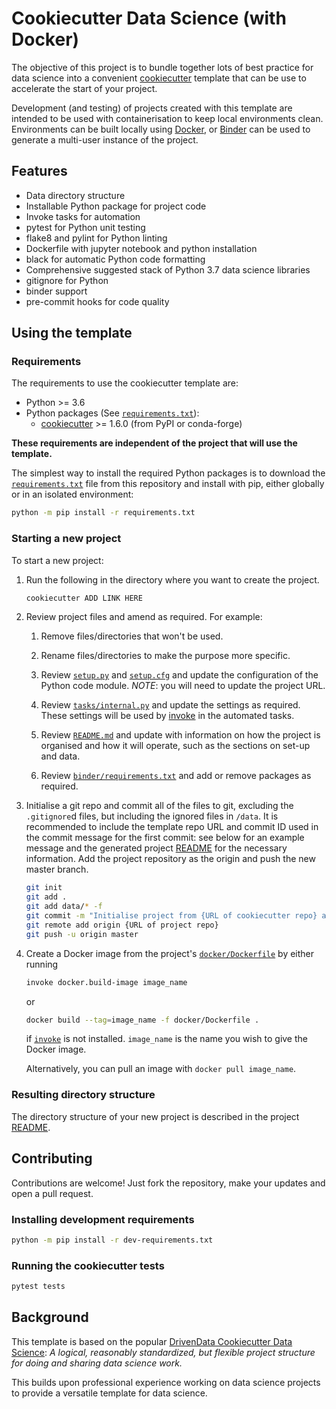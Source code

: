 # Cookiecutter Data Science (with Docker)

The objective of this project is
to bundle together lots of best practice for data science
into a convenient [cookiecutter][cookiecutter] template
that can be use to accelerate the start of your project.

Development (and testing) of projects created with this template are intended to be used with containerisation to keep
local environments clean. Environments can be built locally using [Docker][docker], or [Binder][binder] can be used to generate a multi-user instance of the project.

## Features

- Data directory structure
- Installable Python package for project code
- Invoke tasks for automation
- pytest for Python unit testing
- flake8 and pylint for Python linting
- Dockerfile with jupyter notebook and python installation
- black for automatic Python code formatting
- Comprehensive suggested stack of Python 3.7 data science libraries
- gitignore for Python
- binder support
- pre-commit hooks for code quality

## Using the template

### Requirements

The requirements to use the cookiecutter template are:

- Python >= 3.6
- Python packages (See [`requirements.txt`](requirements.txt)):
  - [cookiecutter][cookiecutter-install] >= 1.6.0 (from PyPI or conda-forge)

**These requirements are independent of the project that will use the template.**

The simplest way to install the required Python packages
is to download the [`requirements.txt`](requirements.txt) file from this repository
and install with pip, either globally or in an isolated environment:

``` bash
python -m pip install -r requirements.txt
```

### Starting a new project

To start a new project:

1. Run the following in the directory where you want to create the project.

    ``` bash
    cookiecutter ADD LINK HERE
    ```

2. Review project files and amend as required. For example:

    1. Remove files/directories that won't be used.

    2. Rename files/directories to make the purpose more specific.

    3. Review [`setup.py`][project-setup-py] and [`setup.cfg`][project-setup-cfg]
      and update the configuration of the Python code module.
      _NOTE_: you will need to update the project URL.

    4. Review [`tasks/internal.py`][project-tasks-internal]
      and update the settings as required.
      These settings will be used by [invoke][invoke]
      in the automated tasks.

    5. Review [`README.md`][project-readme]
      and update with information on how the project is organised
      and how it will operate,
      such as the sections on set-up and data.

    6. Review [`binder/requirements.txt`][project-docker-requirements] and add or remove packages
      as required.

5. Initialise a git repo and commit all of the files to git,
   excluding the `.gitignore`d files,
   but including the ignored files in `/data`.
   It is recommended to include the template repo URL and commit ID used
   in the commit message for the first commit:
   see below for an example message and
   the generated project [README][project-readme] for the necessary information.
   Add the project repository as the origin and push the new master branch.

   ```bash
   git init
   git add .
   git add data/* -f
   git commit -m "Initialise project from {URL of cookiecutter repo} at {commit ID}."
   git remote add origin {URL of project repo}
   git push -u origin master
   ```

6. Create a Docker image from the project's [`docker/Dockerfile`][project-dockerfile] by either running
   ```bash
   invoke docker.build-image image_name
   ```
   or 
   ```bash
   docker build --tag=image_name -f docker/Dockerfile .
   ```
   if [`invoke`][invoke] is not installed. `image_name` is the name you wish to give the Docker image.
   
   Alternatively, you can pull an image with `docker pull image_name`.

### Resulting directory structure

The directory structure of your new project is described in the project [README][project-readme].

## Contributing

Contributions are welcome! Just fork the repository, make your updates and open a pull request.

### Installing development requirements

``` bash
python -m pip install -r dev-requirements.txt
```

### Running the cookiecutter tests

``` bash
pytest tests
```

## Background

This template is based on the popular [DrivenData Cookiecutter Data Science][cookiecutter-driven-data]:
_A logical, reasonably standardized, but flexible project structure for doing and sharing data science work._

This builds upon professional experience working on data science projects to provide a versatile template for 
data science.

[project-dockerfile]: %7B%7B%20cookiecutter.repo_name%20%7D%7D/docker/Dockerfile
[project-docker-requirements]: %7B%7B%20cookiecutter.repo_name%20%7D%7D/binder/requirements.txt
[project-readme]: %7B%7B%20cookiecutter.repo_name%20%7D%7D/README.md
[project-setup-py]: %7B%7B%20cookiecutter.repo_name%20%7D%7D/setup.py
[project-setup-cfg]: %7B%7B%20cookiecutter.repo_name%20%7D%7D/setup.cfg
[project-tasks-internal]: %7B%7B%20cookiecutter.repo_name%20%7D%7D/tasks/internal.py

[binder]: https://mybinder.org/
[cookiecutter]: https://cookiecutter.readthedocs.io/
[cookiecutter-install]: https://cookiecutter.readthedocs.org/en/latest/installation.html
[cookiecutter-driven-data]: https://drivendata.github.io/cookiecutter-data-science/
[docker]: https://www.docker.com/
[invoke]: https://www.pyinvoke.org/
